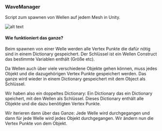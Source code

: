 ### WaveManager

Script zum spawnen von Wellen auf jedem Mesh in Unity.


![alt text](https://thumbs.gfycat.com/KaleidoscopicMajorBluewhale-size_restricted.gif "Wie es aussieht")


#### Wie funktioniert das ganze? 

Beim spawnen von einer Welle werden alle Vertex Punkte die dafür nötig sind in einem Dictionary gespeichert. Der Schlüssel ist ein Wellen Construct das bestimmte Variablen enthält (Größe etc).

Da Wellen auch über viele verschiedene Objekte gehen können, muss jedes Objekt und die dazugehörigen Vertex Punkte gespeichert werden. Das ganze wird wieder in einem Dictionary gespeichert mit dem Object als Schlüssel. 

Wir haben also ein doppeltes Dictionary: Ein Dictionary das ein Dictionary speichert, mit den Wellen als Schlüssel. Dieses Dictionary enthält alle Objekte und die dazu benötigten Vertex Punkte.

Wir iterieren dann über das Ganze: Jede Welle wird durchgegangen und dann für jede Welle wird jedes Objekt durchgegangen. Wir ändern nun die Vertex Punkte von dem Objekt.


